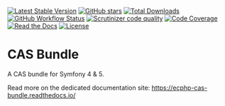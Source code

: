 [![Latest Stable Version](https://img.shields.io/packagist/v/ecphp/cas-bundle.svg?style=flat-square)](https://packagist.org/packages/ecphp/cas-bundle)
 [![GitHub stars](https://img.shields.io/github/stars/ecphp/cas-bundle.svg?style=flat-square)](https://packagist.org/packages/ecphp/cas-bundle)
 [![Total Downloads](https://img.shields.io/packagist/dt/ecphp/cas-bundle.svg?style=flat-square)](https://packagist.org/packages/ecphp/cas-bundle)
 [![GitHub Workflow Status](https://img.shields.io/github/workflow/status/ecphp/cas-bundle/Continuous%20Integration/1.0?style=flat-square)](https://github.com/ecphp/cas-bundle/actions)
 [![Scrutinizer code quality](https://img.shields.io/scrutinizer/quality/g/ecphp/cas-bundle/1.0.svg?style=flat-square)](https://scrutinizer-ci.com/g/ecphp/cas-bundle/?branch=1.0)
 [![Code Coverage](https://img.shields.io/scrutinizer/coverage/g/ecphp/cas-bundle/1.0.svg?style=flat-square)](https://scrutinizer-ci.com/g/ecphp/cas-bundle/?branch=1.0)
 [![Read the Docs](https://img.shields.io/readthedocs/ecphp-cas-bundle?style=flat-square)](https://ecphp-cas-bundle.readthedocs.io/)
 [![License](https://img.shields.io/packagist/l/ecphp/cas-bundle.svg?style=flat-square)](https://packagist.org/packages/ecphp/cas-bundle)

# CAS Bundle

A CAS bundle for Symfony 4 & 5.

Read more on the dedicated documentation site: https://ecphp-cas-bundle.readthedocs.io/
